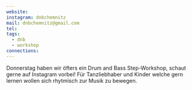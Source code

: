 ```yaml
---
website: 
instagram: dnbchemnitz
mail: dnbchemnitz@gmail.com
tel: 
tags:
  - dnb
  - workshop
connections: 
---
```

Donnerstag haben wir öfters ein Drum and Bass Step-Workshop, schaut gerne auf Instagram vorbei! Für Tanzliebhaber und Kinder welche gern lernen wollen sich rhytmisch zur Musik zu bewegen.
